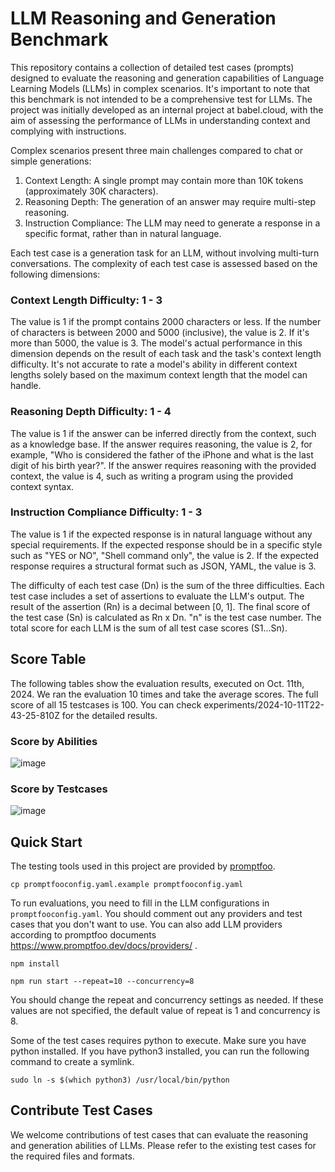 # LLM Reasoning and Generation Benchmark

This repository contains a collection of detailed test cases (prompts) designed to evaluate the reasoning and generation capabilities of Language Learning Models (LLMs) in complex scenarios. It's important to note that this benchmark is not intended to be a comprehensive test for LLMs. The project was initially developed as an internal project at babel.cloud, with the aim of assessing the performance of LLMs in understanding context and complying with instructions.

Complex scenarios present three main challenges compared to chat or simple generations:
1. Context Length: A single prompt may contain more than 10K tokens (approximately 30K characters).
2. Reasoning Depth: The generation of an answer may require multi-step reasoning.
3. Instruction Compliance: The LLM may need to generate a response in a specific format, rather than in natural language.

Each test case is a generation task for an LLM, without involving multi-turn conversations. The complexity of each test case is assessed based on the following dimensions:

### Context Length Difficulty: 1 - 3
The value is 1 if the prompt contains 2000 characters or less. If the number of characters is between 2000 and 5000 (inclusive), the value is 2. If it's more than 5000, the value is 3. The model's actual performance in this dimension depends on the result of each task and the task's context length difficulty. It's not accurate to rate a model's ability in different context lengths solely based on the maximum context length that the model can handle.

### Reasoning Depth Difficulty: 1 - 4
The value is 1 if the answer can be inferred directly from the context, such as a knowledge base. If the answer requires reasoning, the value is 2, for example, "Who is considered the father of the iPhone and what is the last digit of his birth year?". If the answer requires reasoning with the provided context, the value is 4, such as writing a program using the provided context syntax.

### Instruction Compliance Difficulty: 1 - 3
The value is 1 if the expected response is in natural language without any special requirements. If the expected response should be in a specific style such as "YES or NO", "Shell command only", the value is 2. If the expected response requires a structural format such as JSON, YAML, the value is 3.

The difficulty of each test case (Dn) is the sum of the three difficulties. Each test case includes a set of assertions to evaluate the LLM's output. The result of the assertion (Rn) is a decimal between [0, 1]. The final score of the test case (Sn) is calculated as Rn x Dn. "n" is the test case number. The total score for each LLM is the sum of all test case scores (S1...Sn).

## Score Table
The following tables show the evaluation results, executed on Oct. 11th, 2024. We ran the evaluation 10 times and take the average scores. The full score of all 15 testcases is 100. You can check experiments/2024-10-11T22-43-25-810Z for the detailed results.

### Score by Abilities
![image](https://github.com/user-attachments/assets/cac07fb8-c475-4f62-9422-67d2a877418e)

### Score by Testcases
![image](https://github.com/user-attachments/assets/79123df5-1244-4ff3-8ff8-53c8532bb2b7)


## Quick Start
The testing tools used in this project are provided by [promptfoo](https://github.com/promptfoo/promptfoo). 

```shell
cp promptfooconfig.yaml.example promptfooconfig.yaml
```
To run evaluations, you need to fill in the LLM configurations in `promptfooconfig.yaml`. You should comment out any providers and test cases that you don't want to use. You can also add LLM providers according to promptfoo documents https://www.promptfoo.dev/docs/providers/ .

```shell
npm install
```

```shell
npm run start --repeat=10 --concurrency=8
```
You should change the repeat and concurrency settings as needed. If these values are not specified, the default value of repeat is 1 and concurrency is 8.

Some of the test cases requires python to execute. Make sure you have python installed. If you have python3 installed, you can run the following command to create a symlink.
```shell
sudo ln -s $(which python3) /usr/local/bin/python
```

## Contribute Test Cases
We welcome contributions of test cases that can evaluate the reasoning and generation abilities of LLMs. Please refer to the existing test cases for the required files and formats.